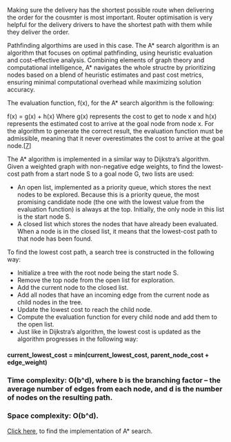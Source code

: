 Making sure the delivery has the shortest possible route when delivering the order for the cousmter is most important. Router optimisation is very helpful for the delivery drivers to have the shortest path with them while they deliver the order. 

Pathfinding algorthims are used in this case. The A* search algorithm is an algorithm that focuses on optimal pathfinding, using heuristic evaluation and cost-effective analysis. Combining elements of graph theory and computational intelligence, A* navigates the whole structre by prioritizing nodes based on a blend of heuristic estimates and past cost metrics, ensuring minimal computational overhead while maximizing solution accuracy.

The evaluation function, f(x), for the A* search algorithm is the following:

f(x) = g(x) + h(x)
Where g(x) represents the cost to get to node x and h(x) represents the estimated cost to arrive at the goal node from node x. For the algorithm to generate the correct result, the evaluation function must be admissible, meaning that it never overestimates the cost to arrive at the goal node.[[7](https://www.codecademy.com/resources/docs/ai/search-algorithms/a-star-search#)]

The A* algorithm is implemented in a similar way to Dijkstra’s algorithm. Given a weighted graph with non-negative edge weights, to find the lowest-cost path from a start node S to a goal node G, two lists are used:
- An open list, implemented as a priority queue, which stores the next nodes to be explored. Because this is a priority queue, the most promising candidate node (the one with the lowest value from the evaluation function) is always at the top. Initially, the only node in this list is the start node S.
- A closed list which stores the nodes that have already been evaluated. When a node is in the closed list, it means that the lowest-cost path to that node has been found.

To find the lowest cost path, a search tree is constructed in the following way:

- Initialize a tree with the root node being the start node S.
- Remove the top node from the open list for exploration.
- Add the current node to the closed list.
- Add all nodes that have an incoming edge from the current node as child nodes in the tree.
- Update the lowest cost to reach the child node.
- Compute the evaluation function for every child node and add them to the open list.
- Just like in Dijkstra’s algorithm, the lowest cost is updated as the algorithm progresses in the following way:

#### current_lowest_cost = min(current_lowest_cost, parent_node_cost + edge_weight)


### Time complexity: O(b^d), where b is the branching factor – the average number of edges from each node, and d is the number of nodes on the resulting path.
### Space complexity: O(b^d).

[Click here](https://github.com/JadenEkbote/DSA/blob/main/trees/astarsearch.c), to find the implementation of A* search.
